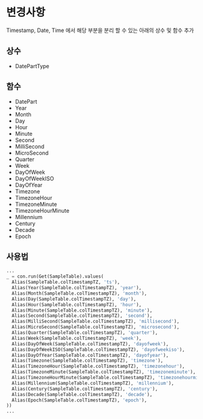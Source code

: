 # 변경사항

Timestamp, Date, Time 에서 해당 부분을 분리 할 수 있는 아래의 상수 및 함수 추가

## 상수

- DatePartType

## 함수

- DatePart
- Year
- Month
- Day
- Hour
- Minute
- Second
- MilliSecond
- MicroSecond
- Quarter
- Week
- DayOfWeek
- DayOfWeekISO
- DayOfYear
- Timezone
- TimezoneHour
- TimezoneMinute
- TimezoneHourMinute
- Millennium
- Century
- Decade
- Epoch

## 사용법

```python
...
_ = con.run(Get(SampleTable).values(
  Alias(SampleTable.colTimestampTZ, 'ts'),
  Alias(Year(SampleTable.colTimestampTZ), 'year'),
  Alias(Month(SampleTable.colTimestampTZ), 'month'),
  Alias(Day(SampleTable.colTimestampTZ), 'day'),
  Alias(Hour(SampleTable.colTimestampTZ), 'hour'),
  Alias(Minute(SampleTable.colTimestampTZ), 'minute'),
  Alias(Second(SampleTable.colTimestampTZ), 'second'),
  Alias(MilliSecond(SampleTable.colTimestampTZ), 'millisecond'),
  Alias(MicroSecond(SampleTable.colTimestampTZ), 'microsecond'),
  Alias(Quarter(SampleTable.colTimestampTZ), 'quarter'),
  Alias(Week(SampleTable.colTimestampTZ), 'week'),
  Alias(DayOfWeek(SampleTable.colTimestampTZ), 'dayofweek'),
  Alias(DayOfWeekISO(SampleTable.colTimestampTZ), 'dayofweekiso'),
  Alias(DayOfYear(SampleTable.colTimestampTZ), 'dayofyear'),
  Alias(Timezone(SampleTable.colTimestampTZ), 'timezone'),
  Alias(TimezoneHour(SampleTable.colTimestampTZ), 'timezonehour'),
  Alias(TimezoneMinute(SampleTable.colTimestampTZ), 'timezoneminute'),
  Alias(TimezoneHourMinute(SampleTable.colTimestampTZ), 'timezonehourminute'),
  Alias(Millennium(SampleTable.colTimestampTZ), 'millennium'),
  Alias(Century(SampleTable.colTimestampTZ), 'century'),
  Alias(Decade(SampleTable.colTimestampTZ), 'decade'),
  Alias(Epoch(SampleTable.colTimestampTZ), 'epoch'),
))
...
```